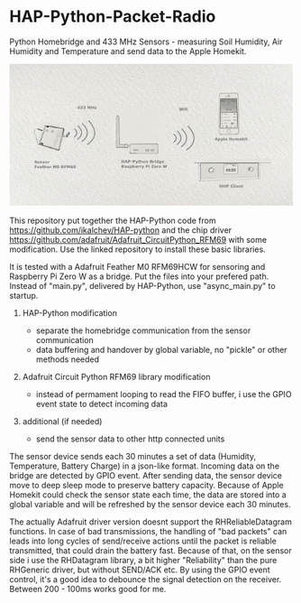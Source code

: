 # HAP-Python-Packet-Radio

Python Homebridge and 433 MHz Sensors - measuring Soil Humidity, Air Humidity and Temperature and send data to the Apple Homekit.


![Image of hardware](Image1.png)



This repository put together the HAP-Python code from https://github.com/ikalchev/HAP-python and the chip driver  https://github.com/adafruit/Adafruit_CircuitPython_RFM69 with some modification.
Use the linked repository to install these basic libraries. 

It is tested with a Adafruit Feather M0 RFM69HCW for sensoring and Raspberry Pi Zero W as a bridge.
Put the files into your prefered path. Instead of "main.py", delivered by HAP-Python, use "async_main.py" to startup.

1) HAP-Python modification
    - separate the homebridge communication from the sensor communication
    - data buffering and handover by global variable, no "pickle" or other methods needed

2) Adafruit Circuit Python RFM69 library modification

    - instead of permament looping to read the FIFO buffer, i use the GPIO event state to detect incoming data

3)  additional (if needed)

    - send the sensor data to other http connected units

The sensor device sends each 30 minutes a set of data (Humidity, Temperature, Battery Charge) in a json-like format. Incoming data on the bridge are detected by GPIO event. After sending data, the sensor device move to deep sleep mode to preserve battery capacity. Because of Apple Homekit could check the sensor state each time, the data are stored into a global variable and will be refreshed by the sensor device each 30 minutes. 

The actually Adafruit driver version doesnt support the RHReliableDatagram functions. In case of bad transmissions, the handling of "bad packets" can leads into long cycles of send/receive actions until the packet is reliable transmitted, that could drain the battery fast. Because of that, on the sensor side i use the RHDatagram library, a bit higher "Reliability" than the pure RHGeneric driver, but without SEND/ACK etc.
By using the GPIO event control, it's a good idea to debounce the signal detection on the receiver. Between 200 - 100ms works good for me.
